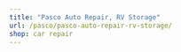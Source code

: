 ```yaml
---
title: "Pasco Auto Repair, RV Storage"
url: /pasco/pasco-auto-repair-rv-storage/
shop: car repair
---
```

